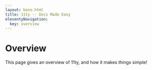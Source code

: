 ```yaml
---
layout: base.html
title: 11ty -- Docs Made Easy
eleventyNavigation:
  key: overview
---
```


# Overview

This page gives an overview of 11ty, and how it makes things simple!
